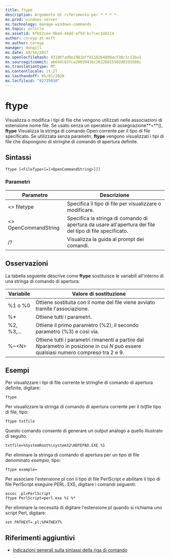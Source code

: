```yaml
---
title: ftype
description: Argomento di riferimento per * * * *-
ms.prod: windows-server
ms.technology: manage-windows-commands
ms.topic: article
ms.assetid: 6fb53cee-9bed-44dd-af5d-bc7cec1dd114
author: coreyp-at-msft
ms.author: coreyp
manager: dongill
ms.date: 10/16/2017
ms.openlocfilehash: 43108fad0e1981bffd110264809acf30c1c12ba1
ms.sourcegitcommit: ab64dc83fca28039416c26226815502d0193500c
ms.translationtype: MT
ms.contentlocale: it-IT
ms.lasthandoff: 05/01/2020
ms.locfileid: "82725010"
---
```

# <a name="ftype"></a>ftype



Visualizza o modifica i tipi di file che vengono utilizzati nelle associazioni di estensione nome file. Se usato senza un operatore di assegnazione**=**(), **ftype** Visualizza la stringa di comando Open corrente per il tipo di file specificato. Se utilizzata senza parametri, **ftype** vengono visualizzati i tipi di file che dispongono di stringhe di comando di apertura definite.



## <a name="syntax"></a>Sintassi

```
ftype [<FileType>[=[<OpenCommandString>]]]
```

### <a name="parameters"></a>Parametri

|Parametro|Descrizione|
|---------|-----------|
|\<> filetype|Specifica il tipo di file per visualizzare o modificare.|
|\<> OpenCommandString|Specifica la stringa di comando di apertura da usare all'apertura dei file del tipo di file specificato.|
|/?|Visualizza la guida al prompt dei comandi.|

## <a name="remarks"></a>Osservazioni

La tabella seguente descrive come **ftype** sostituisce le variabili all'interno di una stringa di comando di apertura:

|Variabile|Valore di sostituzione|
|--------|-----------------|
|%1 o %0|Ottiene sostituita con il nome del file viene avviato tramite l'associazione.|
|%*|Ottiene tutti i parametri.|
|%2, %3,...|Ottiene il primo parametro (%2), il secondo parametro (%3) e così via.|
|%~\<N>|Ottiene tutti i parametri rimanenti a partire dal *N*parametro in posizione in cui *N* può essere qualsiasi numero compreso tra 2 e 9.|

## <a name="examples"></a>Esempi

Per visualizzare i tipi di file corrente le stringhe di comando di apertura definite, digitare:
```
ftype
```
Per visualizzare la stringa di comando di apertura corrente per il *txtfile* tipo di file, tipo:
```
ftype txtfile
```
Questo comando consente di generare un output analogo a quello illustrato di seguito.
```
txtfile=%SystemRoot%\system32\NOTEPAD.EXE %1
```
Per eliminare la stringa di comando di apertura per un tipo di file denominato *esempio*, tipo:
```
ftype example=
```
Per associare l'estensione pl con il tipo di file PerlScript e abilitare il tipo di file PerlScript eseguire PERL. EXE, digitare i comandi seguenti:
```
assoc .pl=PerlScript 
ftype PerlScript=perl.exe %1 %*
```
Per eliminare la necessità di digitare l'estensione pl quando si richiama uno script Perl, digitare:
```
set PATHEXT=.pl;%PATHEXT%
```

## <a name="additional-references"></a>Riferimenti aggiuntivi

- [Indicazioni generali sulla sintassi della riga di comando](command-line-syntax-key.md)